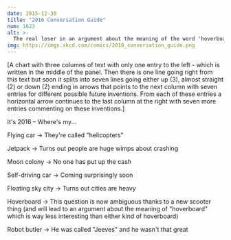 ```yaml
---
date: 2015-12-30
title: "2016 Conversation Guide"
num: 1623
alt: >-
  The real loser in an argument about the meaning of the word 'hoverboard' is anyone who leaves that argument on foot.
img: https://imgs.xkcd.com/comics/2016_conversation_guide.png
---
```

[A chart with three columns of text with only one entry to the left - which is written in the middle of the panel. Then there is one line going right from this text but soon it splits into seven lines going either up (3), almost straight (2) or down (2) ending in arrows that points to the next column with seven entries for different possible future inventions. From each of these entries a horizontal arrow continues to the last column at the right with seven more entries commenting on these inventions.]

It's 2016 – Where's my...

Flying car → They're called "helicopters"

Jetpack → Turns out people are huge wimps about crashing

Moon colony → No one has put up the cash

Self-driving car → Coming surprisingly soon

Floating sky city → Turns out cities are heavy

Hoverboard → This question is now ambiguous thanks to a new scooter thing (and will lead to an argument about the meaning of "hoverboard" which is way less interesting than either kind of hoverboard)

Robot butler → He was called "Jeeves" and he wasn't that great